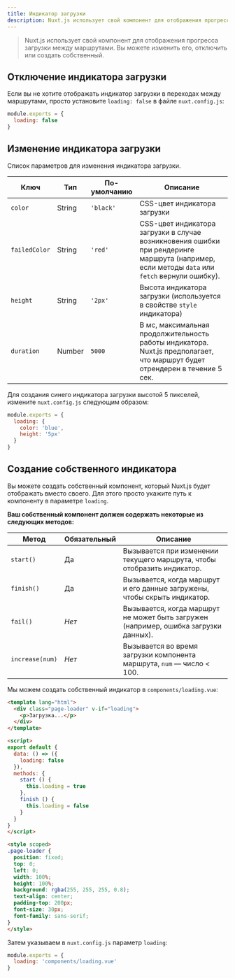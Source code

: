 ```yaml
---
title: Индикатор загрузки
description: Nuxt.js использует свой компонент для отображения прогресса загрузки между маршрутами. Вы можете изменить его, отключить или создать собственный.
---
```


> Nuxt.js использует свой компонент для отображения прогресса загрузки между маршрутами. Вы можете изменить его, отключить или создать собственный.

## Отключение индикатора загрузки

Если вы не хотите отображать индикатор загрузки в переходах между маршрутами, просто установите `loading: false` в файле `nuxt.config.js`:

```js
module.exports = {
  loading: false
}
```

## Изменение индикатора загрузки

Список параметров для изменения индикатора загрузки.

| Ключ | Тип | По-умолчанию | Описание |
|-----|------|---------|-------------|
| `color` | String | `'black'` | CSS-цвет индикатора загрузки |
| `failedColor` | String | `'red'` | CSS-цвет индикатора загрузки в случае возникновения ошибки при рендеринге маршрута (например, если методы `data` или `fetch` вернули ошибку). |
| `height` | String | `'2px'` | Высота индикатора загрузки (используется в свойстве `style` индикатора) |
| `duration` | Number | `5000` | В мс, максимальная продолжительность работы индикатора. Nuxt.js предполагает, что маршрут будет отрендерен в течение 5 сек. |

Для создания синего индикатора загрузки высотой 5 пикселей, измените `nuxt.config.js` следующим образом:

```js
module.exports = {
  loading: {
    color: 'blue',
    height: '5px'
  }
}
```

## Создание собственного индикатора

Вы можете создать собственный компонент, который Nuxt.js будет отображать вместо своего. Для этого просто укажите путь к компоненту в параметре `loading`.

**Ваш собственный компонент должен содержать некоторые из следующих методов:**

| Метод | Обязательный | Описание |
|--------|----------|-------------|
| `start()` | Да | Вызывается при изменении текущего маршрута, чтобы отобразить индикатор. |
| `finish()` | Да | Вызывается, когда маршрут и его данные загружены, чтобы скрыть индикатор. |
| `fail()` | *Нет* | Вызывается, когда маршрут не может быть загружен (например, ошибка загрузки данных). |
| `increase(num)` | *Нет* | Вызывается во время загрузки компонента маршрута, `num` — число < 100. |

Мы можем создать собственный индикатор в `components/loading.vue`:
```html
<template lang="html">
  <div class="page-loader" v-if="loading">
    <p>Загрузка...</p>
  </div>
</template>

<script>
export default {
  data: () => ({
    loading: false
  }),
  methods: {
    start () {
      this.loading = true
    },
    finish () {
      this.loading = false
    }
  }
}
</script>

<style scoped>
.page-loader {
  position: fixed;
  top: 0;
  left: 0;
  width: 100%;
  height: 100%;
  background: rgba(255, 255, 255, 0.8);
  text-align: center;
  padding-top: 200px;
  font-size: 30px;
  font-family: sans-serif;
}
</style>
```

Затем указываем в `nuxt.config.js` параметр `loading`:

```js
module.exports = {
  loading: 'components/loading.vue'
}
```
